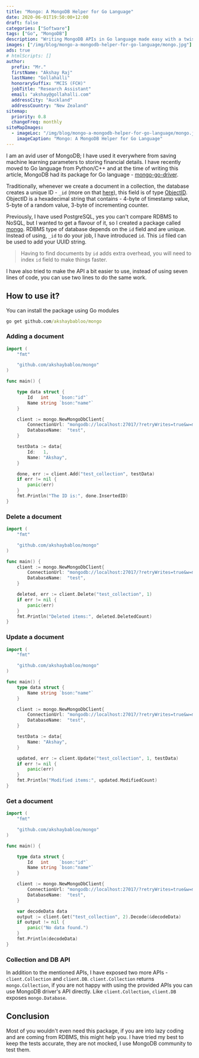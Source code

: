 ```yaml
---
title: "Mongo: A MongoDB Helper for Go Language"
date: 2020-06-01T19:50:00+12:00
draft: false
categories: ["Software"]
tags: ["Go", "MongoDB"]
description: "Writing MongoDB APIs in Go language made easy with a twist."
images: ["/img/blog/mongo-a-mongodb-helper-for-go-language/mongo.jpg"]
ads: true
# htmlScripts: []
author:
  prefix: "Mr."
  firstName: "Akshay Raj"
  lastName: "Gollahalli"
  honorarySuffix: "MCIS (FCH)"
  jobTitle: "Research Assistant"
  email: "akshay@gollahalli.com"
  addressCity: "Auckland"
  addressCountry: "New Zealand"
sitemap:
  priority: 0.8
  changeFreq: monthly
siteMapImages:
  - imageLoc: "/img/blog/mongo-a-mongodb-helper-for-go-language/mongo.jpg"
    imageCaption: "Mongo: A MongoDB Helper for Go Language"
---
```


I am an avid user of MongoDB; I have used it everywhere from saving machine learning parameters to storing financial details. I have recently moved to Go language from Python/C++ and at the time of writing this article, MongoDB had its package for Go language - [mongo-go-driver](https://github.com/mongodb/mongo-go-driver).

Traditionally, whenever we create a document in a collection, the database creates a unique ID - `_id` (more on that [here](https://docs.mongodb.com/manual/core/document/#the-id-field)), this field is of type [ObjectID](https://docs.mongodb.com/manual/reference/bson-types/#objectid). ObjectID is a hexadecimal string that contains - 4-byte of timestamp value, 5-byte of a random value, 3-byte of incrementing counter.

Previously, I have used PostgreSQL, yes you can't compare RDBMS to NoSQL, but I wanted to get a flavour of it, so I created a package called [mongo](https://github.com/akshaybabloo/mongo). RDBMS type of database depends on the `id` field and are unique. Instead of using, `_id` to do your job, I have introduced `id`. This `id` filed can be used to add your UUID string.

> Having to find documents by `id` adds extra overhead, you will need to index `id` field to make things faster.

I have also tried to make the API a bit easier to use, instead of using seven lines of code, you can use two lines to do the same work.

<!--adsense-->

## How to use it?

You can install the package using Go modules

```cmd
go get github.com/akshaybabloo/mongo
```

### Adding a document

```go
import (
	"fmt"

	"github.com/akshaybabloo/mongo"
)

func main() {

	type data struct {
		Id   int    `bson:"id"`
		Name string `bson:"name"`
	}

	client := mongo.NewMongoDbClient{
		ConnectionUrl: "mongodb://localhost:27017/?retryWrites=true&w=majority",
		DatabaseName:  "test",
	}

	testData := data{
		Id:   1,
		Name: "Akshay",
	}

	done, err := client.Add("test_collection", testData)
	if err != nil {
		panic(err)
	}
	fmt.Println("The ID is:", done.InsertedID)
}
```

<!--adsense-->

### Delete a document

```go
import (
	"fmt"

	"github.com/akshaybabloo/mongo"
)

func main() {
	client := mongo.NewMongoDbClient{
		ConnectionUrl: "mongodb://localhost:27017/?retryWrites=true&w=majority",
		DatabaseName:  "test",
	}

	deleted, err := client.Delete("test_collection", 1)
	if err != nil {
		panic(err)
	}
	fmt.Println("Deleted items:", deleted.DeletedCount)
}
```

### Update a document

```go
import (
	"fmt"

	"github.com/akshaybabloo/mongo"
)

func main() {
	type data struct {
		Name string `bson:"name"`
	}

	client := mongo.NewMongoDbClient{
		ConnectionUrl: "mongodb://localhost:27017/?retryWrites=true&w=majority",
		DatabaseName:  "test",
	}

	testData := data{
		Name: "Akshay",
	}

	updated, err := client.Update("test_collection", 1, testData)
	if err != nil {
		panic(err)
	}
	fmt.Println("Modified items:", updated.ModifiedCount)
}
```

<!--adsense-->

### Get a document

```go
import (
	"fmt"

	"github.com/akshaybabloo/mongo"
)

func main() {

	type data struct {
		Id   int    `bson:"id"`
		Name string `bson:"name"`
	}

	client := mongo.NewMongoDbClient{
		ConnectionUrl: "mongodb://localhost:27017/?retryWrites=true&w=majority",
		DatabaseName:  "test",
	}

	var decodeData data
	output := client.Get("test_collection", 2).Decode(&decodeData)
	if output != nil {
		panic("No data found.")
	}
	fmt.Println(decodeData)
}
```

### Collection and DB API

In addition to the mentioned APIs, I have exposed two more APIs - `client.Collection` and `client.DB`. `client.Collection` returns `mongo.Collection`, if you are not happy with using the provided APIs you can use MongoDB driver's API directly. Like `client.Collection`, `client.DB` exposes `mongo.Database`.

## Conclusion

Most of you wouldn't even need this package, if you are into lazy coding and are coming from RDBMS, this might help you. I have tried my best to keep the tests accurate, they are not mocked, I use MongoDB community to test them.
